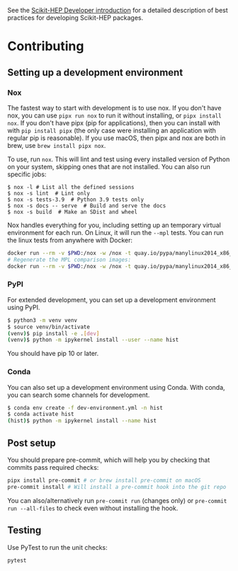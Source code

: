 See the [Scikit-HEP Developer introduction][skhep-dev-intro] for a
detailed description of best practices for developing Scikit-HEP packages.

[skhep-dev-intro]: https://scikit-hep.org/developer/intro

# Contributing

## Setting up a development environment

### Nox

The fastest way to start with development is to use nox. If you don't have nox,
you can use `pipx run nox` to run it without installing, or `pipx install nox`.
If you don't have pipx (pip for applications), then you can install with with
`pip install pipx` (the only case were installing an application with regular
pip is reasonable). If you use macOS, then pipx and nox are both in brew, use
`brew install pipx nox`.

To use, run `nox`. This will lint and test using every installed version of
Python on your system, skipping ones that are not installed. You can also run
specific jobs:

```console
$ nox -l # List all the defined sessions
$ nox -s lint  # Lint only
$ nox -s tests-3.9  # Python 3.9 tests only
$ nox -s docs -- serve  # Build and serve the docs
$ nox -s build  # Make an SDist and wheel
```

Nox handles everything for you, including setting up an temporary virtual
environment for each run. On Linux, it will run the `--mpl` tests. You can
run the linux tests from anywhere with Docker:

```bash
docker run --rm -v $PWD:/nox -w /nox -t quay.io/pypa/manylinux2014_x86_64:latest pipx run nox -s tests-3.9
# Regenerate the MPL comparison images:
docker run --rm -v $PWD:/nox -w /nox -t quay.io/pypa/manylinux2014_x86_64:latest pipx run nox -s regenerate
```

### PyPI

For extended development, you can set up a development environment using PyPI.

```bash
$ python3 -m venv venv
$ source venv/bin/activate
(venv)$ pip install -e .[dev]
(venv)$ python -m ipykernel install --user --name hist
```

You should have pip 10 or later.

### Conda

You can also set up a development environment using Conda. With conda, you can search some channels for development.

```bash
$ conda env create -f dev-environment.yml -n hist
$ conda activate hist
(hist)$ python -m ipykernel install --name hist
```

## Post setup

You should prepare pre-commit, which will help you by checking that commits
pass required checks:

```bash
pipx install pre-commit # or brew install pre-commit on macOS
pre-commit install # Will install a pre-commit hook into the git repo
```

You can also/alternatively run `pre-commit run` (changes only) or `pre-commit
run --all-files` to check even without installing the hook.

## Testing

Use PyTest to run the unit checks:

```bash
pytest
```
